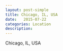 ```yaml
---
layout: post-simple
title: Chicago, IL, USA
date:   2015-07-22
categories: Location
description: 
---
```


Chicago, IL, USA